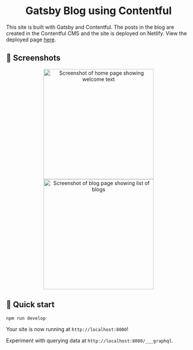 <h1 align="center">
  Gatsby Blog using Contentful
</h1>

This site is built with Gatsby and Contentful. The posts in the blog are created in the Contentful CMS and the site is deployed on Netlify. View the deployed page [here](https://priceless-euler-928dd0.netlify.app/).

## 📸 Screenshots

<p align="center">
    <img src="https://i.imgur.com/qUxqDiL.png" alt="Screenshot of home page showing welcome text" height="300"/>
  <img src="https://i.imgur.com/KyHIgMn.png" alt="Screenshot of blog page showing list of blogs"  height="300"/>
</p>

## 🚀 Quick start

```shell
npm run develop
```

Your site is now running at `http://localhost:8000`!

Experiment with querying data at `http://localhost:8000/___graphql`.
